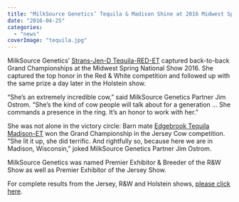 ```yaml
---
title: "MilkSource Genetics’ Tequila & Madison Shine at 2016 Midwest Spring National Show"
date: "2016-04-25"
categories: 
  - "news"
coverImage: "tequila.jpg"
---
```


MilkSource Genetics’ [Strans-Jen-D Tequila-RED-ET](http://milk-source.local/milksource-genetics/great-cows/#!/Strans-Jen-D-Tequila-Red-ET-EX-95/p/40102059/category=3514356) captured back-to-back Grand Championships at the Midwest Spring National Show 2016. She captured the top honor in the Red & White competition and followed up with the same prize a day later in the Holstein show.

“She’s an extremely incredible cow,” said MilkSource Genetics Partner Jim Ostrom. “She’s the kind of cow people will talk about for a generation … She commands a presence in the ring. It’s an honor to work with her.”

She was not alone in the victory circle: Barn mate [Edgebrook Tequila Madison-ET](http://milk-source.local/milksource-genetics/great-cows/#!/Edgebrook-Tequila-Madison-VG-89/p/44719149/category=3514356) won the Grand Championship in the Jersey Cow competition. “She lit it up, she did terrific. And rightfully so, because here we are in Madison, Wisconsin,” joked MilkSource Genetics Partner Jim Ostrom.

MilkSource Genetics was named Premier Exhibitor & Breeder of the R&W Show as well as Premier Exhibitor of the Jersey Show.

For complete results from the Jersey, R&W and Holstein shows, [please click here](http://milk-source.local/milksource-genetics/).
